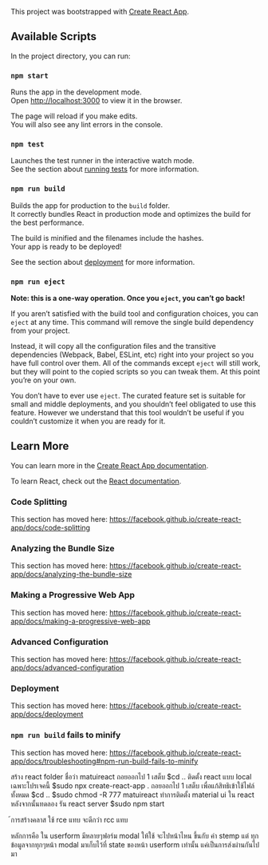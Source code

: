 This project was bootstrapped with [Create React App](https://github.com/facebook/create-react-app).

## Available Scripts

In the project directory, you can run:

### `npm start`

Runs the app in the development mode.<br>
Open [http://localhost:3000](http://localhost:3000) to view it in the browser.

The page will reload if you make edits.<br>
You will also see any lint errors in the console.

### `npm test`

Launches the test runner in the interactive watch mode.<br>
See the section about [running tests](https://facebook.github.io/create-react-app/docs/running-tests) for more information.

### `npm run build`

Builds the app for production to the `build` folder.<br>
It correctly bundles React in production mode and optimizes the build for the best performance.

The build is minified and the filenames include the hashes.<br>
Your app is ready to be deployed!

See the section about [deployment](https://facebook.github.io/create-react-app/docs/deployment) for more information.

### `npm run eject`

**Note: this is a one-way operation. Once you `eject`, you can’t go back!**

If you aren’t satisfied with the build tool and configuration choices, you can `eject` at any time. This command will remove the single build dependency from your project.

Instead, it will copy all the configuration files and the transitive dependencies (Webpack, Babel, ESLint, etc) right into your project so you have full control over them. All of the commands except `eject` will still work, but they will point to the copied scripts so you can tweak them. At this point you’re on your own.

You don’t have to ever use `eject`. The curated feature set is suitable for small and middle deployments, and you shouldn’t feel obligated to use this feature. However we understand that this tool wouldn’t be useful if you couldn’t customize it when you are ready for it.

## Learn More

You can learn more in the [Create React App documentation](https://facebook.github.io/create-react-app/docs/getting-started).

To learn React, check out the [React documentation](https://reactjs.org/).

### Code Splitting

This section has moved here: https://facebook.github.io/create-react-app/docs/code-splitting

### Analyzing the Bundle Size

This section has moved here: https://facebook.github.io/create-react-app/docs/analyzing-the-bundle-size

### Making a Progressive Web App

This section has moved here: https://facebook.github.io/create-react-app/docs/making-a-progressive-web-app

### Advanced Configuration

This section has moved here: https://facebook.github.io/create-react-app/docs/advanced-configuration

### Deployment

This section has moved here: https://facebook.github.io/create-react-app/docs/deployment

### `npm run build` fails to minify

This section has moved here: https://facebook.github.io/create-react-app/docs/troubleshooting#npm-run-build-fails-to-minify


สร้าง react folder ชื่อว่า matuireact
ถอยออกไป 1 เสต็บ
$cd ..
ติดตั้ง react  แบบ local เฉพาะโปรเจคนี้
$sudo npx create-react-app .
ถอยออกไป 1 เสต็บ เพื่อแก้สิทธิเข้าใช้ไฟล์ทั้งหมด
$cd ..
$sudo chmod -R 777 matuireact
ทำการติดตั้ง material ui ใน react 
หลังจากนั้นทดลอง รัน react server
$sudo npm start

้การสร้างคลาส
ใช้ rce แทบ จะดีกว่า rcc แทบ

หลักการคือ ใน userform มีหลายๆฟอร์ม modal ให้ใช้
จะไปหน้าไหน ขึ้นกับ ค่า stemp แต่ ทุกข้อมูลจากทุกๆหน้า 
modal มาเก็บไว้ที่ state ของหน้า userform เท่านั้น 
แค่เป็นการส่งผ่านกันไปมา